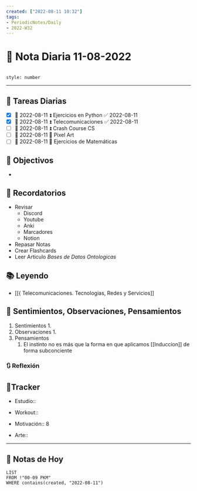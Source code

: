 ```yaml
---
created: ["2022-08-11 10:32"]
tags:
- PeriodicNotes/Daily
- 2022-W32
---
```


# 📅 Nota Diaria 11-08-2022
```toc

style: number

```

---
## 🔷 Tareas Diarias
- [x] 📅 2022-08-11 ⏫ Ejercicios en Python ✅ 2022-08-11
- [x] 📅 2022-08-11 ⏫ Telecomunicaciones ✅ 2022-08-11
- [ ] 📅 2022-08-11 ⏫ Crash Course CS
- [ ] 📅 2022-08-11 🔼 Pixel Art
- [ ] 📅 2022-08-11 🔽 Ejercicios de Matemáticas

## 🎯 Objectivos
- 
## 📕 Recordatorios
- Revisar
	- Discord
	- Youtube
	- Anki
	- Marcadores
	- Notion
- Repasar Notas
- Crear Flashcards
- Leer Articulo *Bases de Datos Ontologicas*

## 📚 Leyendo
- [[{ Telecomunicaciones. Tecnologias, Redes y Servicios]]
## 💬 Sentimientos, Observaciones, Pensamientos 
1. Sentimientos
	1. 
2. Observaciones
	1. 
3. Pensamientos
	1. El instinto no es más que la forma en que aplicamos [[Induccion]] de forma subconciente
### 🔃 Reflexión

## 🔷Tracker

- Estudio::

- Workout::

- Motivación:: 8

- Arte::
---

## 📅 Notas de Hoy
```dataview
LIST 
FROM !"00-09 PKM" 
WHERE contains(created, "2022-08-11")
```